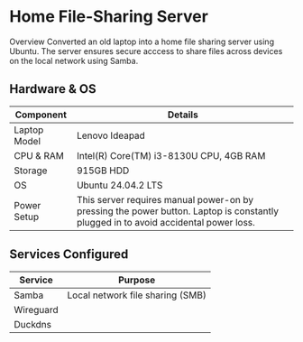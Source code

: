 # Home File-Sharing Server

Overview
Converted an old laptop into a home file sharing server using Ubuntu. The server ensures secure acccess to share files across devices on the local network using Samba.

## Hardware & OS
| Component                     | Details                                                                                                                             |
|-------------------------------|-------------------------------------------------------------------------------------------------------------------------------------|
| Laptop Model                  | Lenovo Ideapad                                                                                                                      |
| CPU & RAM                     | Intel(R) Core(TM) i3-8130U CPU, 4GB RAM                                                                                             |
| Storage                       | 915GB HDD                                                                                                                           |
| OS                            | Ubuntu 24.04.2 LTS                                                                                                                  |
| Power Setup                   | This server requires manual power-on by pressing the power button. Laptop is constantly plugged in to avoid accidental power loss.  |


## Services Configured
| Service                       | Purpose
|-------------------------------|-------------------------------------------------------------------------------------------------------------------------------------|
| Samba                         | Local network file sharing (SMB)                                                                                                    |
| Wireguard                     | 
| Duckdns                       | 

